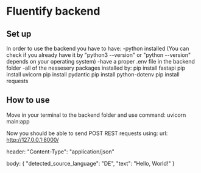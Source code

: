 # Fluentify backend

## Set up
In order to use the backend you have to have:
-python installed (You can check if you already have it by "python3 --version" or "python --version" depends on your operating system)
-have a proper .env file in the backend folder
-all of the nessesery packages installed by:
pip install fastapi
pip install uvicorn
pip install pydantic
pip install python-dotenv
pip install requests

## How to use
Move in your terminal to the backend folder and use command:
uvicorn main:app

Now you should be able to send POST REST requests using:
url:
http://127.0.0.1:8000/

header:
"Content-Type": "application/json"

body:
{
    "detected_source_language": "DE",
    "text": "Hello, World!"
}